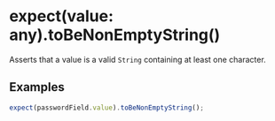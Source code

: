 # expect(value: any).toBeNonEmptyString()

Asserts that a value is a valid `String` containing at least one character.

## Examples

```js
expect(passwordField.value).toBeNonEmptyString();
```
